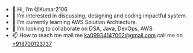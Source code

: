 - 👋 Hi, I’m @Kumar2106
- 👀 I’m interested in discussing, designing and coding impactful system.
- 🌱 I’m currently learning AWS Solution Archiecture.
- 💞️ I’m looking to collaborate on DSA, Java, DevOps, AWS
- 📫 How to reach me mail me  [ka09934147002@gmail.com](mailto:ka09934147002@gmail.com) call me on [+918700123737](tel:+918700123737)

<!---
Kumar2106/Kumar2106 is a ✨ special ✨ repository because its `README.md` (this file) appears on your GitHub profile.
You can click the Preview link to take a look at your changes.
--->
